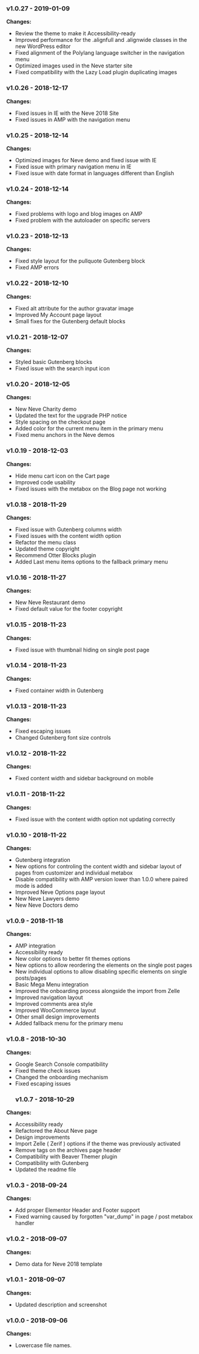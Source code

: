 
 ### v1.0.27 - 2019-01-09 
 **Changes:** 
 * Review the theme to make it Accessibility-ready
* Improved performance for the .alignfull and .alignwide classes in the new WordPress editor
* Fixed alignment of the Polylang language switcher in the navigation menu
* Optimized images used in the Neve starter site
* Fixed compatibility with the Lazy Load plugin duplicating images
 
 ### v1.0.26 - 2018-12-17 
 **Changes:** 
 * Fixed issues in IE with the Neve 2018 Site
* Fixed issues in AMP with the navigation menu
 
 ### v1.0.25 - 2018-12-14 
 **Changes:** 
 * Optimized images for Neve demo and fixed issue with IE
* Fixed issue with primary navigation menu in IE
* Fixed issue with date format in languages different than English
 
 ### v1.0.24 - 2018-12-14 
 **Changes:** 
 * Fixed problems with logo and blog images on AMP
* Fixed problem with the autoloader on specific servers
 
 ### v1.0.23 - 2018-12-13 
 **Changes:** 
 * Fixed style layout for the pullquote Gutenberg block
* Fixed AMP errors
 
 ### v1.0.22 - 2018-12-10 
 **Changes:** 
 * Fixed alt attribute for the author gravatar image
* Improved My Account page layout
* Small fixes for the Gutenberg default blocks
 
 ### v1.0.21 - 2018-12-07 
 **Changes:** 
 * Styled basic Gutenberg blocks
* Fixed issue with the search input icon
 
 ### v1.0.20 - 2018-12-05 
 **Changes:** 
 * New Neve Charity demo
* Updated the text for the upgrade PHP notice
* Style spacing on the checkout page
* Added color for the current menu item in the primary menu
* Fixed menu anchors in the Neve demos
 
 ### v1.0.19 - 2018-12-03 
 **Changes:** 
 * Hide menu cart icon on the Cart page
* Improved code usability
* Fixed issues with the metabox on the Blog page not working
 
 ### v1.0.18 - 2018-11-29 
 **Changes:** 
 * Fixed issue with Gutenberg columns width
* Fixed issues with the content width option
* Refactor the menu class
* Updated theme copyright
* Recommend Otter Blocks plugin
* Added Last menu items options to the fallback primary menu
 
 ### v1.0.16 - 2018-11-27 
 **Changes:** 
 * New Neve Restaurant demo
* Fixed default value for the footer copyright
 
 ### v1.0.15 - 2018-11-23 
 **Changes:** 
 * Fixed issue with thumbnail hiding on single post page
 
 ### v1.0.14 - 2018-11-23 
 **Changes:** 
 * Fixed container width in Gutenberg
 
 ### v1.0.13 - 2018-11-23 
 **Changes:** 
 * Fixed escaping issues
* Changed Gutenberg font size controls
 
 ### v1.0.12 - 2018-11-22 
 **Changes:** 
 * Fixed content width and sidebar background on mobile
 
 ### v1.0.11 - 2018-11-22 
 **Changes:** 
 * Fixed issue with the content width option not updating correctly
 
 ### v1.0.10 - 2018-11-22 
 **Changes:** 
 * Gutenberg integration
* New options for controling the content width and sidebar layout of pages from customizer and individual metabox
* Disable compatibility with AMP version lower than 1.0.0 where paired mode is added
* Improved Neve Options page layout
* New Neve Lawyers demo
* New Neve Doctors demo
 
 ### v1.0.9 - 2018-11-18 
 **Changes:** 
 * AMP integration
* Accessibility ready
* New color options to better fit themes options
* New options to allow reordering the elements on the single post pages
* New individual options to allow disabling specific elements on single posts/pages
* Basic Mega Menu integration
* Improved the onboarding process alongside the import from Zelle
* Improved navigation layout
* Improved comments area style
* Improved WooCommerce layout
* Other small design improvements
* Added fallback menu for the primary menu
 
 ### v1.0.8 - 2018-10-30 
 **Changes:** 
 * Google Search Console compatibility
* Fixed theme check issues
* Changed the onboarding mechanism
* Fixed escaping issues
  ### v1.0.7 - 2018-10-29 
 **Changes:** 
 * Accessibility ready
* Refactored the About Neve page
* Design improvements
* Import Zelle ( Zerif ) options if the theme was previously activated
* Remove tags on the archives page header
* Compatibility with Beaver Themer plugin
* Compatibility with Gutenberg
* Updated the readme file
 
 ### v1.0.3 - 2018-09-24 
 **Changes:** 
 * Add proper Elementor Header and Footer support
* Fixed warning caused by forgotten "var_dump" in page / post metabox handler
 
 ### v1.0.2 - 2018-09-07 
 **Changes:** 
 * Demo data for Neve 2018 template
 
 ### v1.0.1 - 2018-09-07 
 **Changes:** 
 * Updated description and screenshot
 
 ### v1.0.0 - 2018-09-06 
 **Changes:** 
 * Lowercase file names.
 
